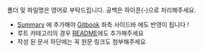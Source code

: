 
폴더 및 파일명은 영어로 부탁드립니다.
공백은 하이픈(-)으로 처리해주세요.


- [Summary](SUMMARY.md) 에 추가해야 [Gitbook](https://rkdehddud96s-personal-organizati.gitbook.io/document#app-frameworks) 좌측 사이드바 에도 반영이 됩니다 !
- 루트 카테고리의 경우 [README](README.md)에도 추가해주세요
- 작성 된 문서 하단에는 꼭 원문 링크도 첨부해주세요

